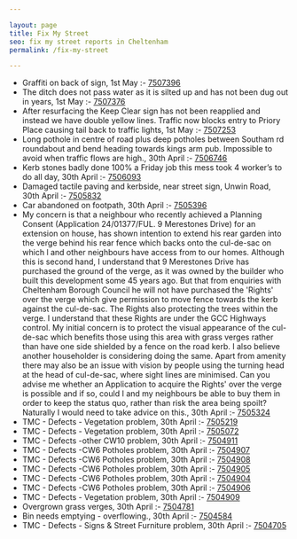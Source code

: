 ```yaml
---

layout: page
title: Fix My Street
seo: fix my street reports in Cheltenham
permalink: /fix-my-street

---
```


<!-- fix_marker starts -->

- Graffiti on back of sign, 1st May :- [7507396](https://www.fixmystreet.com/report/7507396)
- The ditch does not pass water as it is silted up and has not been dug out in years, 1st May :- [7507376](https://www.fixmystreet.com/report/7507376)
- After resurfacing the Keep Clear sign has not been reapplied and instead we have double yellow lines. Traffic now blocks entry to Priory Place causing tail back to traffic lights, 1st May :- [7507253](https://www.fixmystreet.com/report/7507253)
- Long pothole in centre of road plus deep potholes between Southam rd roundabout and bend heading towards kings arm pub. Impossible to avoid when traffic flows are high., 30th April :- [7506746](https://www.fixmystreet.com/report/7506746)
- Kerb stones badly done 100% a Friday job this mess took 4 worker’s to do all day, 30th April :- [7506093](https://www.fixmystreet.com/report/7506093)
- Damaged tactile paving and kerbside, near street sign, Unwin Road, 30th April :- [7505832](https://www.fixmystreet.com/report/7505832)
- Car abandoned on footpath, 30th April :- [7505396](https://www.fixmystreet.com/report/7505396)
- My concern is that a neighbour who recently achieved a Planning Consent (Application 24/01377/FUL. 9 Merestones Drive) for an extension on house, has shown intention to extend his rear garden into the verge behind his rear fence which backs onto the cul-de-sac on which l and other neighbours have access from to our homes. Although this is second hand, I understand that 9 Merestones Drive has purchased the ground of the verge, as it was owned by the builder who built this development some 45 years ago. But that from enquiries with Cheltenham Borough Council he will not have purchased the 'Rights' over the verge which give permission to move fence towards the kerb against the cul-de-sac. The Rights also protecting the trees within the verge. I understand that these Rights are under the GCC Highways control. My initial concern is to protect the visual appearance of the cul-de-sac which benefits those using this area with grass verges rather than have one side shielded by a fence on the road kerb. I also believe another householder is considering doing the same. Apart from amenity there may also be an issue with vision by people using the turning head at the head of cul-de-sac, where sight lines are minimised. Can you advise me whether an Application to acquire the Rights' over the verge is possible and if so, could I and my neighbours be able to buy them in order to keep the status quo, rather than risk the area being spoilt? Naturally I would need to take advice on this., 30th April :- [7505324](https://www.fixmystreet.com/report/7505324)
- TMC - Defects - Vegetation problem, 30th April :- [7505219](https://www.fixmystreet.com/report/7505219)
- TMC - Defects - Vegetation problem, 30th April :- [7505072](https://www.fixmystreet.com/report/7505072)
- TMC - Defects -other CW10 problem, 30th April :- [7504911](https://www.fixmystreet.com/report/7504911)
- TMC - Defects -CW6 Potholes  problem, 30th April :- [7504907](https://www.fixmystreet.com/report/7504907)
- TMC - Defects -CW6 Potholes  problem, 30th April :- [7504908](https://www.fixmystreet.com/report/7504908)
- TMC - Defects -CW6 Potholes  problem, 30th April :- [7504905](https://www.fixmystreet.com/report/7504905)
- TMC - Defects -CW6 Potholes  problem, 30th April :- [7504904](https://www.fixmystreet.com/report/7504904)
- TMC - Defects -CW6 Potholes  problem, 30th April :- [7504906](https://www.fixmystreet.com/report/7504906)
- TMC - Defects - Vegetation problem, 30th April :- [7504909](https://www.fixmystreet.com/report/7504909)
- Overgrown grass verges, 30th April :- [7504781](https://www.fixmystreet.com/report/7504781)
- Bin needs emptying - overflowing., 30th April :- [7504584](https://www.fixmystreet.com/report/7504584)
- TMC - Defects - Signs & Street Furniture problem, 30th April :- [7504705](https://www.fixmystreet.com/report/7504705)

<!-- fix_marker ends -->